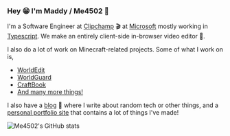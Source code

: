 ### Hey 😁 I'm Maddy / Me4502 🎉

I'm a Software Engineer at [Clipchamp](https://clipchamp.com/en/) 🎬 at [Microsoft](https://www.microsoft.com/) mostly working in [Typescript](https://www.typescriptlang.org/). We make an entirely client-side in-browser video editor 🤯.

I also do a lot of work on Minecraft-related projects. Some of what I work on is,

- [WorldEdit](https://enginehub.org/worldedit/)
- [WorldGuard](https://enginehub.org/worldguard/)
- [CraftBook](https://enginehub.org/craftbook/)
- [And many more things!](https://madelinemiller.dev/minecraft/)

I also have a [blog](https://madelinemiller.dev/blog/) 📝 where I write about random tech or other things, and a [personal portfolio site](https://madelinemiller.dev/) that contains a lot of things I've made!

![Me4502's GitHub stats](https://github-readme-stats.vercel.app/api?username=me4502&count_private=true)
